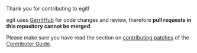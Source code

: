 Thank you for contributing to egit!

egit uses [GerritHub](https://eclipse.gerrithub.io) for code changes and review, therefore **pull requests in this repository cannot be merged**.

Please make sure you have read the section on [contributing patches](https://github.com/eclipse-egit/egit/wiki/Contributor-Guide#contributing-patches) of the [Contributor Guide](https://github.com/eclipse-egit/egit/wiki/Contributor-Guide).

